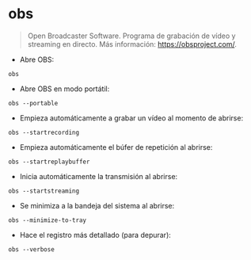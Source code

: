 # obs

> Open Broadcaster Software.
> Programa de grabación de vídeo y streaming en directo.
> Más información: <https://obsproject.com/>.

- Abre OBS:

`obs`

- Abre OBS en modo portátil:

`obs --portable`

- Empieza automáticamente a grabar un vídeo al momento de abrirse:

`obs --startrecording`

- Empieza automáticamente el búfer de repetición al abrirse:

`obs --startreplaybuffer`

- Inicia automáticamente la transmisión al abrirse:

`obs --startstreaming`

- Se minimiza a la bandeja del sistema al abrirse:

`obs --minimize-to-tray`

- Hace el registro más detallado (para depurar):

`obs --verbose`
